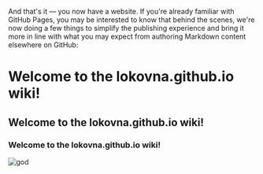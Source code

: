 And that's it — you now have a website. If you're already familiar with GitHub Pages, you may be interested to know that behind the scenes, we're now doing a few things to simplify the publishing experience and bring it more in line with what you may expect from authoring Markdown content elsewhere on GitHub:
# Welcome to the lokovna.github.io wiki!

## Welcome to the lokovna.github.io wiki!

### Welcome to the lokovna.github.io wiki!
![god](https://cdn.psychologytoday.com/sites/default/files/field_blog_entry_images/God_the_Father.jpg)
